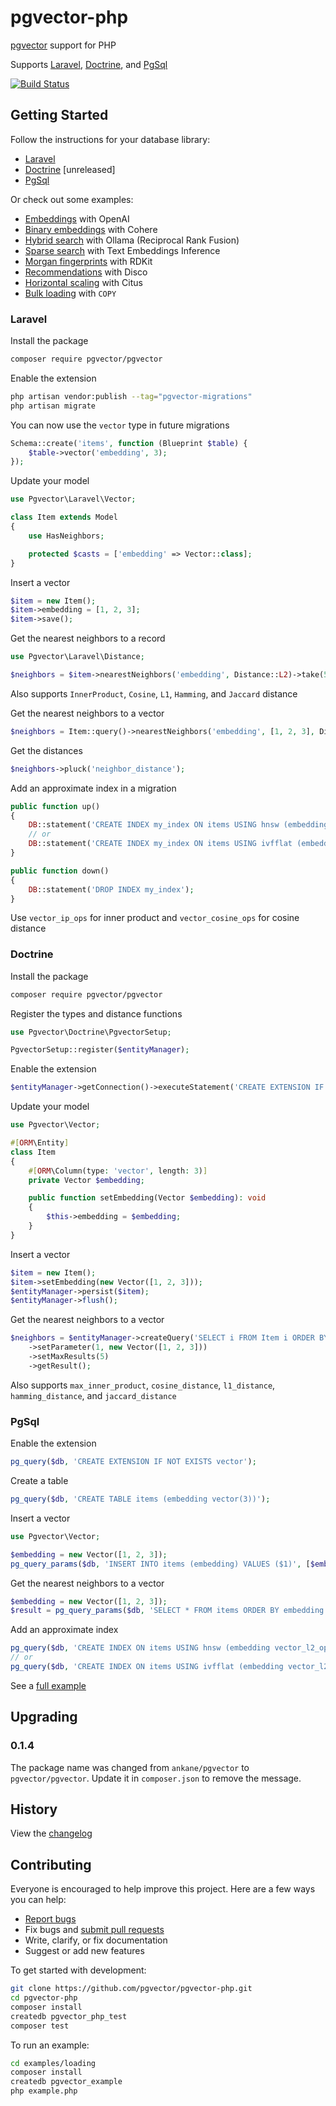 # pgvector-php

[pgvector](https://github.com/pgvector/pgvector) support for PHP

Supports [Laravel](https://github.com/laravel/laravel), [Doctrine](https://github.com/doctrine/orm), and [PgSql](https://www.php.net/manual/en/book.pgsql.php)

[![Build Status](https://github.com/pgvector/pgvector-php/actions/workflows/build.yml/badge.svg)](https://github.com/pgvector/pgvector-php/actions)

## Getting Started

Follow the instructions for your database library:

- [Laravel](#laravel)
- [Doctrine](#doctrine) [unreleased]
- [PgSql](#pgsql)

Or check out some examples:

- [Embeddings](examples/openai/example.php) with OpenAI
- [Binary embeddings](examples/cohere/example.php) with Cohere
- [Hybrid search](examples/hybrid/example.php) with Ollama (Reciprocal Rank Fusion)
- [Sparse search](examples/sparse/example.php) with Text Embeddings Inference
- [Morgan fingerprints](examples/rdkit/example.php) with RDKit
- [Recommendations](examples/disco/example.php) with Disco
- [Horizontal scaling](examples/citus/example.php) with Citus
- [Bulk loading](examples/loading/example.php) with `COPY`

### Laravel

Install the package

```sh
composer require pgvector/pgvector
```

Enable the extension

```sh
php artisan vendor:publish --tag="pgvector-migrations"
php artisan migrate
```

You can now use the `vector` type in future migrations

```php
Schema::create('items', function (Blueprint $table) {
    $table->vector('embedding', 3);
});
```

Update your model

```php
use Pgvector\Laravel\Vector;

class Item extends Model
{
    use HasNeighbors;

    protected $casts = ['embedding' => Vector::class];
}
```

Insert a vector

```php
$item = new Item();
$item->embedding = [1, 2, 3];
$item->save();
```

Get the nearest neighbors to a record

```php
use Pgvector\Laravel\Distance;

$neighbors = $item->nearestNeighbors('embedding', Distance::L2)->take(5)->get();
```

Also supports `InnerProduct`, `Cosine`, `L1`, `Hamming`, and `Jaccard` distance

Get the nearest neighbors to a vector

```php
$neighbors = Item::query()->nearestNeighbors('embedding', [1, 2, 3], Distance::L2)->take(5)->get();
```

Get the distances

```php
$neighbors->pluck('neighbor_distance');
```

Add an approximate index in a migration

```php
public function up()
{
    DB::statement('CREATE INDEX my_index ON items USING hnsw (embedding vector_l2_ops)');
    // or
    DB::statement('CREATE INDEX my_index ON items USING ivfflat (embedding vector_l2_ops) WITH (lists = 100)');
}

public function down()
{
    DB::statement('DROP INDEX my_index');
}
```

Use `vector_ip_ops` for inner product and `vector_cosine_ops` for cosine distance

### Doctrine

Install the package

```sh
composer require pgvector/pgvector
```

Register the types and distance functions

```php
use Pgvector\Doctrine\PgvectorSetup;

PgvectorSetup::register($entityManager);
```

Enable the extension

```php
$entityManager->getConnection()->executeStatement('CREATE EXTENSION IF NOT EXISTS vector');
```

Update your model

```php
use Pgvector\Vector;

#[ORM\Entity]
class Item
{
    #[ORM\Column(type: 'vector', length: 3)]
    private Vector $embedding;

    public function setEmbedding(Vector $embedding): void
    {
        $this->embedding = $embedding;
    }
}
```

Insert a vector

```php
$item = new Item();
$item->setEmbedding(new Vector([1, 2, 3]));
$entityManager->persist($item);
$entityManager->flush();
```

Get the nearest neighbors to a vector

```php
$neighbors = $entityManager->createQuery('SELECT i FROM Item i ORDER BY l2_distance(i.embedding, ?1)')
    ->setParameter(1, new Vector([1, 2, 3]))
    ->setMaxResults(5)
    ->getResult();
```

Also supports `max_inner_product`, `cosine_distance`, `l1_distance`, `hamming_distance`, and `jaccard_distance`

### PgSql

Enable the extension

```php
pg_query($db, 'CREATE EXTENSION IF NOT EXISTS vector');
```

Create a table

```php
pg_query($db, 'CREATE TABLE items (embedding vector(3))');
```

Insert a vector

```php
use Pgvector\Vector;

$embedding = new Vector([1, 2, 3]);
pg_query_params($db, 'INSERT INTO items (embedding) VALUES ($1)', [$embedding]);
```

Get the nearest neighbors to a vector

```php
$embedding = new Vector([1, 2, 3]);
$result = pg_query_params($db, 'SELECT * FROM items ORDER BY embedding <-> $1 LIMIT 5', [$embedding]);
```

Add an approximate index

```php
pg_query($db, 'CREATE INDEX ON items USING hnsw (embedding vector_l2_ops)');
// or
pg_query($db, 'CREATE INDEX ON items USING ivfflat (embedding vector_l2_ops) WITH (lists = 100)');
```

See a [full example](examples/pgsql/example.php)

## Upgrading

### 0.1.4

The package name was changed from `ankane/pgvector` to `pgvector/pgvector`. Update it in `composer.json` to remove the message.

## History

View the [changelog](https://github.com/pgvector/pgvector-php/blob/master/CHANGELOG.md)

## Contributing

Everyone is encouraged to help improve this project. Here are a few ways you can help:

- [Report bugs](https://github.com/pgvector/pgvector-php/issues)
- Fix bugs and [submit pull requests](https://github.com/pgvector/pgvector-php/pulls)
- Write, clarify, or fix documentation
- Suggest or add new features

To get started with development:

```sh
git clone https://github.com/pgvector/pgvector-php.git
cd pgvector-php
composer install
createdb pgvector_php_test
composer test
```

To run an example:

```sh
cd examples/loading
composer install
createdb pgvector_example
php example.php
```
